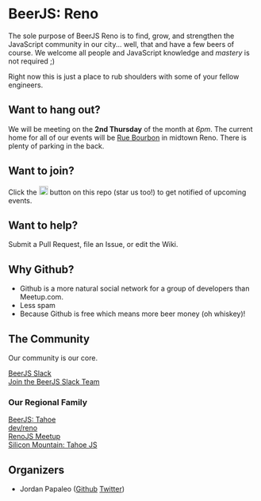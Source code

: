 # BeerJS: Reno

The sole purpose of BeerJS Reno is to find, grow, and strengthen the JavaScript community in our city...  well, that and have a few beers of course.  We welcome all people and JavaScript knowledge and *mastery* is not required ;)

Right now this is just a place to rub shoulders with some of your fellow engineers.  

## Want to hang out?

We will be meeting on the **2nd Thursday** of the month at *6pm*. The current home for all of our events will be [Rue Bourbon](https://www.ruebourbonreno.com/) in midtown Reno.  There is plenty of parking in the back.

Want to join?
-------------

Click the <img src="http://beerjs.github.io/sf/assets/watch.png" height="18"> button on this repo (star us too!) to get notified of upcoming events.

## Want to help?

Submit a Pull Request, file an Issue, or edit the Wiki.

## Why Github?

* Github is a more natural social network for a group of developers than Meetup.com.  
* Less spam
* Because Github is free which means more beer money (oh whiskey)!

## The Community

Our community is our core.

[BeerJS Slack](https://beerjs.slack.com)<br />
[Join the BeerJS Slack Team](https://beerjs-slack-invite.herokuapp.com/)<br />

### Our Regional Family

[BeerJS: Tahoe](https://github.com/beerjs/tahoe)<br />
[dev/reno](https://www.meetup.com/dev-reno/)<br />
[RenoJS Meetup](https://www.meetup.com/RenoJS)<br />
[Silicon Mountain: Tahoe JS](https://www.meetup.com/Tahoe-Silicon-Mountain)

## Organizers

* Jordan Papaleo ([Github](https://github.com/jordanpapaleo) [Twitter](https://twitter.com/jordanpapaleo))
